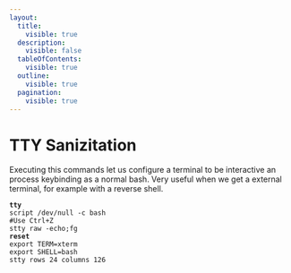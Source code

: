 ```yaml
---
layout:
  title:
    visible: true
  description:
    visible: false
  tableOfContents:
    visible: true
  outline:
    visible: true
  pagination:
    visible: true
---
```


# TTY Sanizitation

Executing this commands let us configure a terminal to be interactive an process keybinding as a normal bash. Very useful when we get a external terminal, for example with a reverse shell.

<pre class="language-bash" data-overflow="wrap" data-line-numbers><code class="lang-bash"><strong>tty
</strong>script /dev/null -c bash
#Use Ctrl+Z
stty raw -echo;fg
<strong>reset
</strong>export TERM=xterm
export SHELL=bash
stty rows 24 columns 126
</code></pre>

